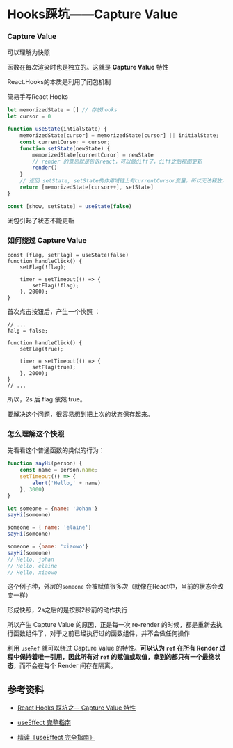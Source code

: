 # Hooks踩坑——Capture Value



### Capture Value

可以理解为快照

函数在每次渲染时也是独立的。这就是 **Capture Value** 特性



React.Hooks的本质是利用了闭包机制



简易手写React Hooks

```javascript
let memorizedState = [] // 存放hooks
let cursor = 0

function useState(intialState) {
    memorizedState[cursor] = memorizedState[cursor] || initialState;
    const currentCursor = cursor;
    function setState(newState) {
        memorizedState[currentCuror] = newState
        // render 的意思就是告诉react，可以做diff了，diff之后视图更新
        render()
    }
    // 返回 setState, setState的作用域链上有currentCursor变量，所以无法释放，形成闭包
    return [memorizedState[cursor++], setState]
}

const [show, setState] = useState(false)
```



闭包引起了状态不能更新



### 如何绕过 Capture Value

```react
const [flag, setFlag] = useState(false)
function handleClick() {
    setFlag(!flag);

    timer = setTimeout(() => {
        setFlag(!flag);
    }, 2000);
}
```

首次点击按钮后，产生一个快照 ：

```react
// ...
falg = false;

function handleClick() {
    setFlag(true);

    timer = setTimeout(() => {
        setFlag(true);
    }, 2000);
}
// ...
```

所以，2s 后 flag 依然 true。

要解决这个问题，很容易想到把上次的状态保存起来。

### 怎么理解这个快照

先看看这个普通函数的类似的行为：

```javascript
function sayHi(person) {
    const name = person.name;
    setTimeout(() => {
        alert('Hello,' + name)
    }, 3000)
}

let someone = {name: 'Johan'}
sayHi(someone)

someone = { name: 'elaine'}
sayHi(someone)

someone = {name: 'xiaowo'}
sayHi(someone)
// Hello, johan
// Hello, elaine
// Hello, xiaowo
```

这个例子种，外层的`someone` 会被赋值很多次（就像在React中，当前的状态会改变一样）

形成快照，2s之后的是按照2秒前的动作执行





所以产生 Capture Value 的原因，正是每一次 re-render 的时候，都是重新去执行函数组件了，对于之前已经执行过的函数组件，并不会做任何操作





利用 `useRef` 就可以绕过 Capture Value 的特性。**可以认为 `ref` 在所有 Render 过程中保持着唯一引用，因此所有对 `ref` 的赋值或取值，拿到的都只有一个最终状态**，而不会在每个 Render 间存在隔离。









## 参考资料

- [React Hooks 踩坑之-- Capture Value 特性](https://mp.weixin.qq.com/s/eyFKOi3PTux6aTF0s557Rg)

- [useEffect 完整指南](https://overreacted.io/zh-hans/a-complete-guide-to-useeffect/)

- [精读《useEffect 完全指南》](https://juejin.cn/post/6844903806090608647#heading-5)
